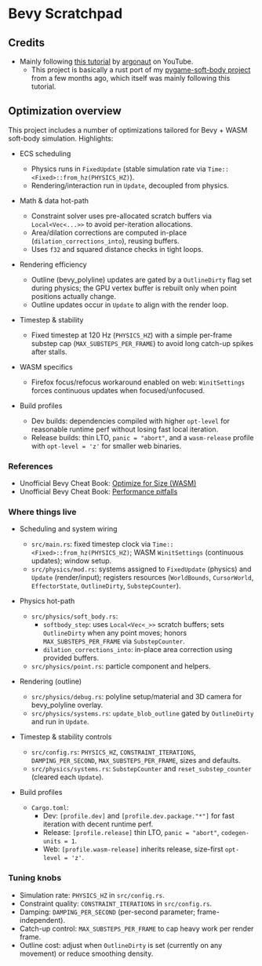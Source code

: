 # Bevy Scratchpad

## Credits

- Mainly following [this tutorial](https://youtu.be/GXh0Vxg7AnQ) by [argonaut](https://www.youtube.com/@argonautcode) on YouTube.
  - This project is basically a rust port of my [pygame-soft-body project](https://github.com/cmoyates/pygame-soft-body/tree/main) from a few months ago, which itself was mainly following this tutorial.

## Optimization overview

This project includes a number of optimizations tailored for Bevy + WASM soft-body simulation. Highlights:

- ECS scheduling

  - Physics runs in `FixedUpdate` (stable simulation rate via `Time::<Fixed>::from_hz(PHYSICS_HZ)`).
  - Rendering/interaction run in `Update`, decoupled from physics.

- Math & data hot-path

  - Constraint solver uses pre-allocated scratch buffers via `Local<Vec<...>>` to avoid per-iteration allocations.
  - Area/dilation corrections are computed in-place (`dilation_corrections_into`), reusing buffers.
  - Uses `f32` and squared distance checks in tight loops.

- Rendering efficiency

  - Outline (bevy_polyline) updates are gated by a `OutlineDirty` flag set during physics; the GPU vertex buffer is rebuilt only when point positions actually change.
  - Outline updates occur in `Update` to align with the render loop.

- Timestep & stability

  - Fixed timestep at 120 Hz (`PHYSICS_HZ`) with a simple per-frame substep cap (`MAX_SUBSTEPS_PER_FRAME`) to avoid long catch-up spikes after stalls.

- WASM specifics

  - Firefox focus/refocus workaround enabled on web: `WinitSettings` forces continuous updates when focused/unfocused.

- Build profiles
  - Dev builds: dependencies compiled with higher `opt-level` for reasonable runtime perf without losing fast local iteration.
  - Release builds: thin LTO, `panic = "abort"`, and a `wasm-release` profile with `opt-level = 'z'` for smaller web binaries.

### References

- Unofficial Bevy Cheat Book: [Optimize for Size (WASM)](https://bevy-cheatbook.github.io/platforms/wasm/size-opt.html)
- Unofficial Bevy Cheat Book: [Performance pitfalls](https://bevy-cheatbook.github.io/pitfalls/performance.html)

### Where things live

- Scheduling and system wiring

  - `src/main.rs`: fixed timestep clock via `Time::<Fixed>::from_hz(PHYSICS_HZ)`; WASM `WinitSettings` (continuous updates); window setup.
  - `src/physics/mod.rs`: systems assigned to `FixedUpdate` (physics) and `Update` (render/input); registers resources (`WorldBounds`, `CursorWorld`, `EffectorState`, `OutlineDirty`, `SubstepCounter`).

- Physics hot-path

  - `src/physics/soft_body.rs`:
    - `softbody_step`: uses `Local<Vec<_>>` scratch buffers; sets `OutlineDirty` when any point moves; honors `MAX_SUBSTEPS_PER_FRAME` via `SubstepCounter`.
    - `dilation_corrections_into`: in-place area correction using provided buffers.
  - `src/physics/point.rs`: particle component and helpers.

- Rendering (outline)

  - `src/physics/debug.rs`: polyline setup/material and 3D camera for bevy_polyline overlay.
  - `src/physics/systems.rs`: `update_blob_outline` gated by `OutlineDirty` and run in `Update`.

- Timestep & stability controls

  - `src/config.rs`: `PHYSICS_HZ`, `CONSTRAINT_ITERATIONS`, `DAMPING_PER_SECOND`, `MAX_SUBSTEPS_PER_FRAME`, sizes and defaults.
  - `src/physics/systems.rs`: `SubstepCounter` and `reset_substep_counter` (cleared each `Update`).

- Build profiles
  - `Cargo.toml`:
    - Dev: `[profile.dev]` and `[profile.dev.package."*"]` for fast iteration with decent runtime perf.
    - Release: `[profile.release]` thin LTO, `panic = "abort"`, `codegen-units = 1`.
    - Web: `[profile.wasm-release]` inherits release, size-first `opt-level = 'z'`.

### Tuning knobs

- Simulation rate: `PHYSICS_HZ` in `src/config.rs`.
- Constraint quality: `CONSTRAINT_ITERATIONS` in `src/config.rs`.
- Damping: `DAMPING_PER_SECOND` (per-second parameter; frame-independent).
- Catch-up control: `MAX_SUBSTEPS_PER_FRAME` to cap heavy work per render frame.
- Outline cost: adjust when `OutlineDirty` is set (currently on any movement) or reduce smoothing density.
